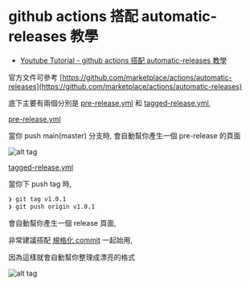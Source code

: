 # github actions 搭配 automatic-releases 教學

* [Youtube Tutorial - github actions 搭配 automatic-releases 教學](https://youtu.be/pCnGcLj_3Lg)

官方文件可參考 [https://github.com/marketplace/actions/automatic-releases](https://github.com/marketplace/actions/automatic-releases)

底下主要有兩個分別是 [pre-release.yml](https://github.com/twtrubiks/github-actions-tutorial/blob/main/automatic-releases/.github/workflows/pre-release.yml) 和 [tagged-release.yml](https://github.com/twtrubiks/github-actions-tutorial/blob/main/automatic-releases/.github/workflows/tagged-release.yml),

[pre-release.yml](https://github.com/twtrubiks/github-actions-tutorial/blob/main/automatic-releases/.github/workflows/pre-release.yml)

當你 push main(master) 分支時, 會自動幫你產生一個 pre-release 的頁面

![alt tag](https://i.imgur.com/VHx9jze.png)

[tagged-release.yml](https://github.com/twtrubiks/github-actions-tutorial/blob/main/automatic-releases/.github/workflows/tagged-release.yml)

當你下 push tag 時,

```cmd
❯ git tag v1.0.1
❯ git push origin v1.0.1
```

會自動幫你產生一個 release 頁面,

非常建議搭配 [規格化 commit](https://github.com/twtrubiks/python-notes/tree/master/commitizen_pre_commit_tutorial) 一起始用,

因為這樣就會自動幫你整理成漂亮的格式

![alt tag](https://i.imgur.com/smiHnlG.png)
